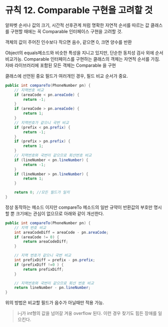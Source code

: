 # 규칙 12. Comparable 구현을 고려할 것

알파벳 순서나 값의 크기, 시간적 선후관계 처럼 명확한 자연적 순서를 따르는 값 클래스를 구현할 때에는 꼭 Comparable 인터페이스 구현을 고려할 것.

객체의 값이 주어진 인수보다 작으면 음수, 같으면 0, 크면 양수를 반환


Object의 equals메소드와 비슷한 특성을 지니고 있지만, 단순한 동치성 검사 외에 순서비교가능.
Comparable 인터페이스를 구현하는 클래스의 객체는 자연적 순서를 가짐.
자바 라이브러리에 포함된 모든 객체는 Comparable 을 구현 


클래스에 선언된 중요 필드가 여러개인 경우, 필드 비교 순서가 중요.
```java
public int compareTo(PhoneNumber pn) {
	// 지역번호 비교
	if (areaCode < pn.areaCode) {
		return -1;
	}
	if (areaCode > pn.areaCode) {
		return 1;
	}
	// 지역번호가 같으니 국번 비교
	if (prefix < pn.prefix) {
		return -1;
	}
	if (prefix > pn.prefix) {
		return 1;
	}
	// 지역번호와 국번이 같으므로 회선번호 비교 
	if (lineNumber < pn.lineNumber) {
		return -1;
	}
	if (lineNumber > pn.lineNumber) {
		return 1;
	}

	return 0; //모든 필드가 일치
}
```
정상 동작하는 메소드 이지만 compareTo 메소드의 일반 규약이 반환값의 부호만 명시할 뿐 크기에는 관심이 없으므로 아래와 같이 개선한다. 

```java
public int compareTo(PhoneNumber pn) {
	// 지역 번호 비교
	int areaCodeDiff = areaCode - pn.areaCode;
	if (areaCode != 0) {
		return areaCodeDiff;
	}

	// 지역 번호가 같으니 국번 비교
	int prefixDiff = prefix - pn.prefix;
	if (prefixDiff !=0 ) {
		return prefixDiff;
	}

	// 지역번호와 국번이 같으므로 회선 번호 비교
	return lineNumber - pn.lineNumber;
}
```
위의 방법은 비교할 필드가 음수가 아닐때만 적용 가능.
> i-j가 int형의 값을 넘어갈 겨웅 overflow 된다. 이런 경우 찾기도 힘든 장애를 일으킨다.

